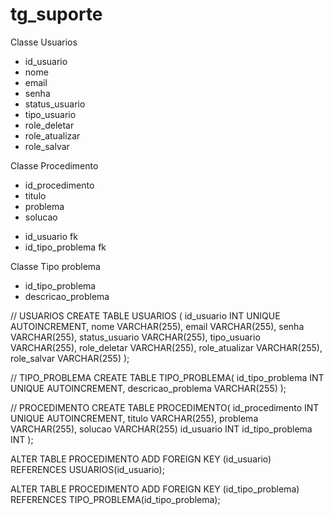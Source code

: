# tg_suporte

Classe Usuarios
- id_usuario
- nome
- email
- senha
- status_usuario
- tipo_usuario
- role_deletar
- role_atualizar
- role_salvar

Classe Procedimento
- id_procedimento
- titulo
- problema
- solucao
+ id_usuario fk
+ id_tipo_problema fk

Classe Tipo problema
- id_tipo_problema
- descricao_problema


// USUARIOS
CREATE TABLE USUARIOS (
  id_usuario INT UNIQUE AUTOINCREMENT,
  nome VARCHAR(255),
  email VARCHAR(255),
  senha VARCHAR(255),
  status_usuario VARCHAR(255),
  tipo_usuario VARCHAR(255),
  role_deletar VARCHAR(255),
  role_atualizar VARCHAR(255),
  role_salvar VARCHAR(255)
);


// TIPO_PROBLEMA
CREATE TABLE TIPO_PROBLEMA(
  id_tipo_problema INT UNIQUE AUTOINCREMENT,
  descricao_problema VARCHAR(255)
);


// PROCEDIMENTO
CREATE TABLE PROCEDIMENTO(
  id_procedimento INT UNIQUE AUTOINCREMENT,
  titulo VARCHAR(255),
  problema VARCHAR(255),
  solucao VARCHAR(255)
  id_usuario INT
  id_tipo_problema INT
);


ALTER TABLE PROCEDIMENTO
ADD FOREIGN KEY (id_usuario) REFERENCES USUARIOS(id_usuario);

ALTER TABLE PROCEDIMENTO
ADD FOREIGN KEY (id_tipo_problema) REFERENCES TIPO_PROBLEMA(id_tipo_problema);
